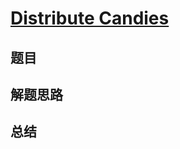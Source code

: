 # [Distribute Candies](https://leetcode.com/problems/distribute-candies/)

## 题目


## 解题思路


## 总结



